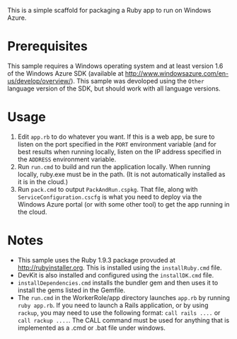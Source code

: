 This is a simple scaffold for packaging a Ruby app to run on Windows Azure.

Prerequisites
=============
This sample requires a Windows operating system and at least version 1.6 of the
Windows Azure SDK (available at <http://www.windowsazure.com/en-us/develop/overview/>). 
This sample was devoloped using the `Other` language version of the SDK, but should work with all language versions.

Usage
=====

1. Edit `app.rb` to do whatever you want. If this is a web app, be sure to listen on the port
specified in the `PORT` environment variable (and for best results when running
locally, listen on the IP address specified in the `ADDRESS` environment
variable.
2. Run `run.cmd` to build and run the application locally. When
running locally, ruby.exe must be in the path. (It is not automatically
installed as it is in the cloud.)
3. Run `pack.cmd` to output `PackAndRun.cspkg`. That file, along with
`ServiceConfiguration.cscfg` is what you need to deploy via the Windows Azure
portal (or with some other tool) to get the app running in the cloud.

Notes
=====

* This sample uses the Ruby 1.9.3 package provuded at <http://rubyinstaller.org>. This is installed using the `installRuby.cmd` file.
* DevKit is also installed and configured using the `installDK.cmd` file.
* `installDependencies.cmd` installs the bundler gem and then uses it to install the gems listed in the Gemfile.
* The `run.cmd` in the WorkerRole/app directory launches `app.rb` by running `ruby app.rb`. If you need to launch a Rails application, or by using `rackup`, you may need to use the following format: `call rails ....` or `call rackup ....`. The CALL command must be used for anything that is implemented as a .cmd or .bat file under windows.